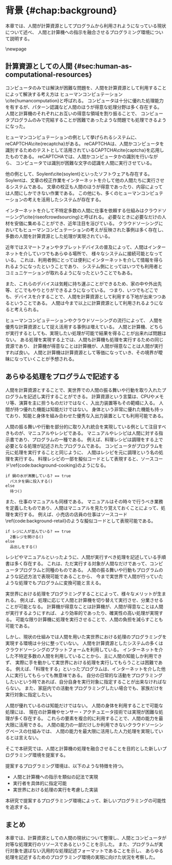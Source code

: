 # 背景 {#chap:background}

本章では、人間が計算資源としてプログラムから利用されようになっている現状について述べ、
人間と計算機への指示を融合させるプログラミング環境について説明する。

\newpage


<!--  


背景は状況説明

- 人間とコンピュータの共生
- 人と計算機のプログラムは似ている、ということを示す
- プログラムは実行者を選ばない、ということを示す
- プログラムは処理するフィールドを選ばない、ということを示す
- プログラムは汎用的な処理記述フォーマットである、ということを示す

- プログラムによって、フィールドを選ばずに、人と計算機への指示する手法を提案する

-->

<!-- ## プログラムと人 -->

<!-- SICPの序文とかから

- プログラムは処理手順が記述されたもの
- コンピュータプログラムは、コンピュータに実行してもらいたい処理を記述しておく手順書である。
- 一方で、人間にとってもプログラムというものは存在する。
- 例えば、マニュアルやレシピといったものだ。
- また、音楽の演奏会のプログラムなども、演奏会全体の一連の処理の流れを記述しておくものである。
- 両者を比べると、非常に類似している
- 画像で示す
- プログラムとは、実行したい処理を記述するものであり、その実行対象は選ばれない。
- コンピュータのほうが得意だからコンピュータにやらせているだけであって、人間がやっても良いのである。
-->

<!-- プログラムとは、コンピュータに実行させたい一連の処理手順を記述したものであり、
コンピュータはこのプログラムに記述された処理を解釈し、実行する。
プログラムの実行対象はコンピュータであるが、人が実行するプログラムも存在する。
マニュアルやレシピといった、人間にとっての手順書だ。
人間は手順書に書いてある内容に沿って行動し、目的を達成する。
例えば、何か料理を作りたいときなどは、料理のレシピを見ながら、そこに記述されている内容を自分で解釈し、実行する。

コンピュータにとってのプログラムと人にとってのプログラムには類似性がある。
双方ともに、実行する処理について記述されたものである。
例えば、料理のレシピをコンピュータプログラムのような記述するならば、図\ref{fig:background_cooking}のようになる。

\begin{figure}[htbp]
\begin{center}
\includegraphics[width=.4\linewidth,bb=0 0 281 98]{images/background_cooking.js.png}
\end{center}
\caption{料理レシピをコンピュータプログラム風に記述する}
\label{fig:background_cooking}
\end{figure}

また、小売店の店員マニュアルであれば、図\ref{fig:background_retail}のようになる

\begin{figure}[htbp]
\begin{center}
\includegraphics[width=.4\linewidth,bb=0 0 319 98]{images/background_retail.js.png}
\end{center}
\caption{料理レシピをコンピュータプログラム風に記述する}
\label{fig:background_retail}
\end{figure}

このように、人間にとっての処理もコンピュータにとっての処理も、類似の記法で記述することが可能である。
コンピュータプログラムのような処理の記述方法は、様々な処理を記述するフォーマットとして利用可能である。 -->

## 計算資源としての人間 {#sec:human-as-computational-resources}

<!-- プログラムの制御対象？ -->
<!-- 制御することとプログラムを実行するの違い -->
<!-- プログラムを実行するのはコンピュータ。人間は指示を受け取って返り値を返したいするだけ。 -->
<!-- ### 計算資源としての人 -->

<!--
- プログラムに書かれた処理を実行する対象はコンピュータだけではなくなっている
- コンピュータのみでは解決が困難な問題を、人間を計算資源として利用することで解決する手法はヒューマンコンピュテーションと呼ばれる。
- 人間はプログラムとって、コンピュータと同じ、処理を実行する対象にすぎないのである

- 前述の項目を考えると、プログラムの 領域は実世界にも広がっている。
- 人間によって実世界も操作できるならば、計算資源というよりも〇〇資源と言える。

(ついでに、入れるかわからないけど) スマホとかの流通で、人間は常にインターネットに繋がれる。
つまり、インターネットを介していつでもプログラムから参照可能になっている。
非常に計算資源としてもやりやすい。

-->

<!-- コンピュータのみでは実現が困難な処理を、人間を計算資源として組み込み利用することによって解決するという概念は
ヒューマンコンピュテーション\cite{humancomputation}と呼ばれる。
コンピュータは優れた処理能力を持つが、パターン認識能力など、人間のほうが得意な処理分野は多く存在する。
そういった分野において、人間と計算機が協調し、お互いの長所を活かしあったより良い環境を作り出す事ができる。 -->

コンピュータのみでは解決が困難な問題を、人間を計算資源として利用することによって解決する考え方は
ヒューマンコンピュテーション\cite{humancomputation}と呼ばれる。
コンピュータは十分に優れた処理能力を有するが、パターン認識など人間のほうが得意な処理分野は多く存在する。
人間と計算機のそれぞれにお互いの得意な領域を割り振ることで、
コンピュータプログラムのみで完結することが困難であったような問題でも処理できるようになった。

ヒューマンコンピュテーションの例として挙げられるシステムに、reCAPTCHA\cite{recaptcha}がある。
reCAPTCHAは、人間かコンピュータを識別するためのテストとして活用されているCAPTCHA\cite{captcha}を応用したものである。
reCAPTCHAでは、人間かコンピュータかの識別を行いながら、
コンピュータでは識別が困難な文字の認識を人間に実行させている。
<!-- reCAPTCHAを使うことで、人間は自分が人間であることを証明しながら、
コンピュータと協働して紙の本のデジタル化という作業を行なっている。 -->

他の例として、Soylent\cite{soylent}といったソフトウェアも存在する。
Soylentは、文章の校正作業をインターネットを介して他の人間たちに実行させるシステムである。
文章の校正も人間のほうが得意であったり、内容によっては人間にしかできない作業である。
この他にも、多くのヒューマンコンピュテーションの考えを活用したシステムが存在する。

インターネットを介して不特定多数の人間に仕事を依頼する仕組みはクラウドソーシング\cite{riseofcrowdsourcing}と呼ばれる。
必要なときに必要なだけの人材を安価に集めることができ、近年注目を浴びている。
クラウドソーシングにおいてもヒューマンコンピュテーションの考えが反映された事例は多く存在し、
多数の人間を計算資源とした処理が実現されている。
<!-- turkit, crowdforge, 大人数を利用した例が欲しい -->
<!-- どれくらいの人がヒューマンコンピュテーションされているのか、を示したい -->

近年ではスマートフォンやタブレットデバイスの普及によって、人間はインターネットを介していつでもあらゆる場所で、
様々なシステムに接続可能となっている。
これは、利用者側にとっては便利にインターネットを介して情報を得られるようになったということであり、
システム側にとってはいつでも利用者とコミュニケーションが取れるようになったということでもある。
<!--常に持ち運ばれることを想定したものであるため、これらのデバイスの普及は、いつでもどこでも人間を計算資源として利用する
下地が出来つつあるということを意味する。  -->
また、これらのデバイスは気軽に持ち運ぶことができるため、家の中や外出先等、どこでもやりとりができるようになっている。
つまり、いつでもどこでも、デバイスを介することで、人間を計算資源として利用する下地が出来つつあるということである。
人間は今まで以上に計算資源として利用されるようになると考えられる。

ヒューマンコンピュテーションやクラウドソーシングの流行によって、
人間を優秀な計算資源として捉え活用する事例は増えている。
人間と計算機、どちらが実行するとしても、実現したい処理が可能で結果を得ることが出来れば問題はない。
ある処理を実現する上では、人間も計算機も処理を実行するための同じ資源であり、
計算機が得意なことは計算機が、人間が得意なことは人間が実行すれば良い。
人間と計算機は計算資源として等価になっていき、その境界が曖昧になっていくことが予想される。

<!-- ## プログラムの制御領域 {#sec:are-of-program} -->

<!-- もっと、人と計算機が協調しあって処理を進めていくというモデルについて述べるべき -->

<!-- /\### 画面上から実世界へ -->

<!-- - プログラムで制御を記述できる領域は広がっている
- センサやアクチュエータが簡単に使える
- ログラマブルな建築やプログラムによって動的に構成を変える物質の研究もされている
- プログラムで制御しない空間というのはなくなっていくのでは -->
<!--
世界中にある様々なコンピュータやデバイスがインターネットに繋がり、プログラムによって制御されるようになってきている。
従来ではプログラミングといえば、その対象は計算機の中や画面の中の世界の制御のみにとどまりがちだったが、
近年では、Arduino\footnote{http://www.arduino.cc/}やRaspberryPi\footnote{http://www.raspberrypi.org/}等の登場によって、
誰でも簡単にセンサーやアクチュエータを扱えるようになっている。

実世界から情報を得たり、実世界を制御するためのプログラムは今では誰でも簡単に扱うことができる。
プログラムは実世界を含んだ広い領域の制御のために使われていくと考えられる。

マーク・ワイザーが提唱したユビキタスコンピューティング\cite{weiser1991computer}は、実世界環境にコンピュータを溶けこませ、
ユーザは意識することなくコンピュータによる支援を享受できるという概念だ。
ユビキタスコンピューティングのように、日常生活をコンピュータを用いて支援する仕組みについて研究は多くなされているが、
それらの仕組みの多くはプログラムによって制御される。
類似の概念としてはInternet of Things(以下、IoT)\cite{iot}といった考えも提唱されている。
あらゆるモノがインターネットに繋がり、情報をやりとりすることによって様々な恩恵を得ることができるというのが
IoTの基本的な考え方である。
IoTの考えに基づいて様々なモノが繋がれば、プログラムによる実世界の制御はさらに広がると予想される。

また、建築物の構成要素をプログラマブルにする試み\cite{squama}や、
プログラムによってその構成を動的に変化させるモジュールについての研究もなされている。
これらの研究が実用化されていけば、生活空間や物質の制御にもプログラムが利用される。

現在でもプログラムは様々な領域において制御を担っているが、
今後もプログラムが制御可能な領域は広がっていくと考えられる。 -->

<!-- 身の回りが将来的にほぼプログラムで制御された場合、人間というボトルネックが生まれる、という話をしたい -->

<!-- ## まとめの前のまとめみたいな？

  人間への指示とコンピュータへの指示を同じように書ければ、日常活動さえもプログラミングできる。
  つまり、何でもかんでもプログラムで記述するような社会が来るよ
  だが、現状において、自分自身とかをプログラムから呼び出せる仕組みがないよ
  せっかく身の回りがプログラマブルになってきてるのに、自分自身を組み込めなくては、人間という存在が
  様々なプログラムのボトルネックになりがち。
  これでは日常生活とかもプログラムできない。

-->

## あらゆる処理をプログラムで記述する

<!-- - プログラムは汎用処理記述フォーマットである
  - 画面上だろうと、実世界だろうと、あらゆる処理を記述し得る
- 実行リソースも何でも良いのでは
  - コンピュータだけにとらわれない
  - 人間さえも実行リソースである
  - 両者の境界はあいまいになっていくだろう
- 人間と計算機を実行リソースとして、あらゆる処理・手順・行動をプログラムとして記述できれば良い
  - そもそも人間と計算機は得意分野が違い話
    - 人間は汎用的で好意的解釈可能な入出力装置
    - 計算機は...?
  - 協調し合えば良い
  - なんか理由つける
- しかし、現状では部分的にしか実現できていない
  - 例えば、人間が実世界で行っている処理
    - 料理をする、とか
    - 仕事したり
  - 日常の活動の中にもコンピュータのほうが得意なことは多くある
  - プログラムから人間をリソースとして利用する手法は、クラウドソーシングに限られる
    - 知的労働しかできない
    - その場にいけるわけではない
    - そもそもインターネットを介した不特定の人間に任せられない処理がある -->

<!-- 第\ref{sec:human-as-computational-resources}節から、プログラムにおいて人間と計算機は
同じ計算資源として振る舞うようになっていくと考えられる。
また、第\ref{sec:area-of-program}節のように、プログラムが制御を担う領域は今後も広がっていくことが予想される。
プログラムによって実世界の要素を制御することは日常的になっていくことは確実である。 -->

人間を計算資源とすることで、実世界での人間の振る舞いや行動を取り入れたプログラムを記述し実行することができる。
計算資源という言葉は、CPUやメモリ等、演算を主に担うものだけではなく、入出力装置等もその範疇に入る。
人間が持つ優れた機能は知能だけではない。
身体という非常に優れた機能も持っており、知能と身体を組み合わせた優秀な入出力装置としても利用可能である。

人間の振る舞いや行動を部分的に取り入れ統合を実現している例として注目すべきものが、マニュアルやレシピである。
マニュアルやレシピは人間に対する指示書であり、プログラムの一種である。
例えば、料理レシピは調理をする上で必要となる処理が記述されたプログラムである。
コンピュータがプログラムを元に処理を実行することと同じように、
人間はレシピを元に調理という名の処理を実行する。
料理レシピの一部を擬似コードとして表現すると、ソースコード\ref{code:background-cooking}のようになる。

``` {#code:background-cooking caption=料理レシピの一部を擬似コードで表す}
if 鍋の水が沸騰している? == true
  パスタを鍋に投入する()
else
  待つ()
```

また、仕事のマニュアルも同様である。
マニュアルはその時々で行うべき業務を定義したものであり、人間はマニュアルを見たり覚えておくことによって、処理を実行する。
例えば、小売店の店員の仕事はソースコード\ref{code:background-retail}のような擬似コードとして表現可能である。

``` {#code:background-retail caption=小売店の店員の挙動の一部を擬似コードで表す}
if レジに人が並んでいる? == true
  2番レジを開ける()
else
  品出しをする()
```

レシピやマニュアルといったように、人間が実行すべき処理を記述している手順書は多く存在する。
これは、ただ実行する対象が人間なだけであって、コンピュータプログラムと同種のものである。
人間の振る舞いや行動もプログラムのような記述方法で表現可能であることから、
今まで実世界で人間が行っていたような処理でもプログラムに変換可能と言える。

実世界における処理をプログラミングすることによって、様々なメリットが生まれる。
例えば、処理に応じて人間と計算機を切り替えて実行させ、分業させることが可能となる。
計算機が得意なことは計算機が、人間が得意なことは人間が実行するようにすれば、
より効率的であったり、確実性の高い処理が実現する。
可能な限り計算機に処理を実行させることで、人間の負担を減らすことも可能である。

<!-- 具体的に嬉しい話を入れたい -->

しかし、現状の仕組みでは人間を用いた実世界における処理のプログラミングを実現する環境は十分に整っていない。
人間を計算資源としたシステムの多くはクラウドソーシングのプラットフォームを利用している。
インターネットを介した不特定多数の人間を利用していることから、主に人間の知能しか利用できず、
実際に手を動かして実世界における処理を実行してもらうことは困難である。
例えば、「料理をする」といったプログラムは、インターネットを介した他人に実行してもらっても無意味である。
自分の日常的な活動をプログラミングしたいという時であれば、自分自身を実行対象に指定することが出来なければならない。
また、家庭内での活動をプログラミングしたい場合でも、家族だけを実行対象に指定したい。

人間が優れているのは知能だけではない。
人間の身体を利用することで可能な処理には、
現在の計算機やセンサー・アクチュエータ技術では実現が困難な処理が多く存在する。
これらの要素を複合的に利用することで、人間の能力を最大限に活用できる。
人間の能力の一部だけしか利用できないクラウドソーシングベースの仕組みでは、
人間の能力を最大限に活用した人力処理を実現しているとは言えない。

そこで本研究では、人間と計算機の処理を融合させることを目的とした新しいプログラミング環境を提案する。
<!-- このプログラミング環境によって、人間にしかできないこと -->

提案するプログラミング環境は、以下のような特徴を持つ。

- 人間と計算機への指示を類似の記法で実現
- 実行者を具体的に指定可能
- 実世界における処理の実行を考慮した実装

本研究で提案するプログラミング環境によって、新しいプログラミングの可能性を追求する。

## まとめ

本章では、計算資源としての人間の現状について整理し、人間とコンピュータが対等な処理実行のリソースであるということを示した。
また、プログラムが実行対象を選ばない汎用的な処理記述フォーマットであることを示し、
あらゆる処理を記述するためのプログラミング環境の実現に向けた状況を考察した。
